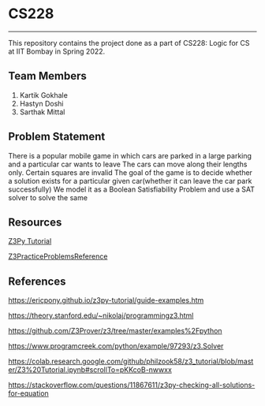 # CS228
---
This repository contains the project done as a part of CS228: Logic for CS at IIT Bombay in Spring 2022.

## Team Members
1. Kartik Gokhale
2. Hastyn Doshi
3. Sarthak Mittal

## Problem Statement

There is a popular mobile game in which cars are parked in a large parking and a particular car wants to leave
The cars can move along their lengths only. Certain squares are invalid
The goal of the game is to decide whether a solution exists for a particular given car(whether it can leave the car park successfully)
We model it as a Boolean Satisfiability Problem and use a SAT solver to solve the same

## Resources

[Z3Py Tutorial](https://ericpony.github.io/z3py-tutorial/guide-examples.htm)

[Z3PracticeProblemsReference](https://drive.google.com/drive/folders/1n56Nc8T1ti4MNwblXOnDWU1rm3msbk0C?usp=sharing)

## References

https://ericpony.github.io/z3py-tutorial/guide-examples.htm

https://theory.stanford.edu/~nikolaj/programmingz3.html

https://github.com/Z3Prover/z3/tree/master/examples%2Fpython

https://www.programcreek.com/python/example/97293/z3.Solver

https://colab.research.google.com/github/philzook58/z3_tutorial/blob/master/Z3%20Tutorial.ipynb#scrollTo=pKKcoB-nwwxx

https://stackoverflow.com/questions/11867611/z3py-checking-all-solutions-for-equation
